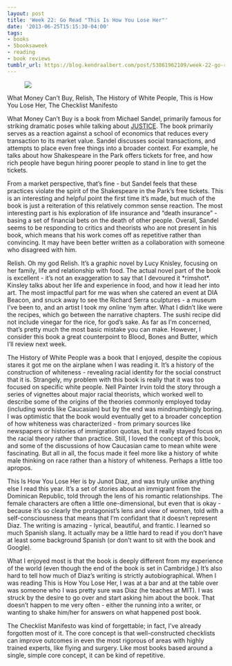 ```yaml
---
layout: post
title: 'Week 22: Go Read "This Is How You Lose Her"'
date: '2013-06-25T15:15:30-04:00'
tags:
- books
- 5booksaweek
- reading
- book reviews
tumblr_url: https://blog.kendraalbert.com/post/53861962109/week-22-go-read-this-is-how-you-lose-her
---
```

<figure class="tmblr-full" data-orig-height="140" data-orig-width="500"><img src="https://66.media.tumblr.com/23fff34806ae3071b4dc318165d4e841/b672d1a7c2af93ca-59/s540x810/7ae9b7ff0de4b5325789b8a96b45c564a761eeac.png" data-orig-height="140" data-orig-width="500"></figure>

What Money Can’t Buy, Relish, The History of White People, This is How You Lose Her, The Checklist Manifesto<!-- more -->

What Money Can’t Buy is a book from Michael Sandel, primarily famous for striking dramatic poses while talking about [JUSTICE](http://www.justiceharvard.org/). The book primarily serves as a reaction against a school of economics that reduces every transaction to its market value. Sandel discusses social transactions, and attempts to place even free things into a broader context. For example, he talks about how Shakespeare in the Park offers tickets for free, and how rich people have begun hiring poorer people to stand in line to get the tickets.

From a market perspective, that’s fine - but Sandel feels that these practices violate the spirit of the Shakespeare in the Park’s free tickets. This is an interesting and helpful point the first time it’s made, but much of the book is just a reiteration of this relatively common sense reaction. The most interesting part is his exploration of life insurance and “death insurance” - basing a set of financial bets on the death of other people. Overall, Sandel seems to be responding to critics and theorists who are not present in his book, which means that his work comes off as repetitive rather than convincing. It may have been better written as a collaboration with someone who disagreed with him.

Relish. Oh my god Relish. It’s a graphic novel by Lucy Knisley, focusing on her family, life and relationship with food. The actual novel part of the book is excellent - it’s not an exaggeration to say that I devoured it \*rimshot\*. Kinsley talks about her life and experience in food, and how it lead her into art. The most impactful part for me was when she catered an event at DIA Beacon, and snuck away to see the Richard Serra sculptures - a museum I’ve been to, and an artist I took my online ‘nym after.&nbsp;What I didn’t like were the recipes, which go between the narrative chapters. The sushi recipe did not include vinegar for the rice, for god’s sake. As far as I’m concerned, that’s pretty much the most basic mistake you can make. However, I consider this book a great counterpoint to Blood, Bones and Butter, which I’ll review next week.&nbsp;

The History of White People was a book that I enjoyed, despite the copious stares it got me on the airplane when I was reading it. It’s a history of the construction of whiteness - revealing racial identity for the social construct that it is. Strangely, my problem with this book is really that it was too focused on specific white people. Nell Painter Irvin told the story through a series of vignettes about major racial theorists, which worked well to describe some of the origins of the theories commonly employed today (including words like Caucasian) but by the end was mindnumbingly boring. I was optimistic that the book would eventually get to a broader conception of how whiteness was characterized - from primary sources like newspapers or histories of immigration quotas, but it really stayed focus on the racial theory rather than practice. Still, I loved the concept of this book, and some of the discussions of how Caucasian came to mean white were fascinating. But all in all, the focus made it feel more like a history of white male thinking on race rather than a history of whiteness. Perhaps a little too apropos.

This Is How You Lose Her is by Junot Diaz, and was truly unlike anything else I read this year. It’s a set of stories about an immigrant from the Dominican Republic, told through the lens of his romantic relationships. The female characters are often a little one-dimensional, but even that is okay - because it’s so clearly the protagonist’s lens and view of women, told with a self-consciousness&nbsp;that means that I’m confidant that it doesn’t represent Diaz. The writing is amazing - lyrical, beautiful, and frantic. I learned so much Spanish slang. It actually may be a little hard to read if you don’t have at least some background Spanish (or don’t want to sit with the book and Google).

What I enjoyed most is that the book is deeply different from my experience of the world (even though the end of the book is set in Cambridge.) It’s also hard to tell how much of Diaz’s writing is strictly autobiographical. When I was reading This is How You Lose Her, I was at a bar and at the table over was someone who I was pretty sure was Diaz (he teaches at MIT). I was struck by the desire to go over and start asking him about the book. That doesn’t happen to me very often - either the running into a writer, or wanting to shake him/her for answers on what happened post book.

The Checklist Manifesto was kind of forgettable; in fact, I’ve already forgotten most of it. The core concept is that well-constructed checklists can improve outcomes in even the most rigorous of areas with highly trained experts, like flying and surgery.&nbsp;Like most books based around a single, simple core concept, it can be kind of repetitive.&nbsp;

